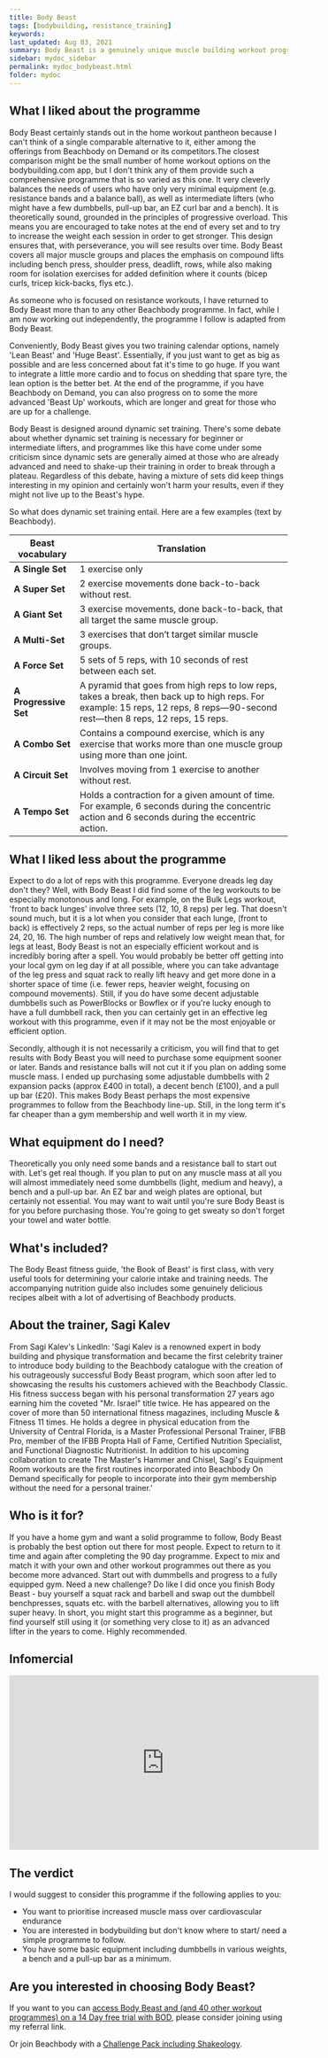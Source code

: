 ```yaml
---
title: Body Beast
tags: [bodybuilding, resistance_training]
keywords:
last_updated: Aug 03, 2021
summary: Body Beast is a genuinely unique muscle building workout programme that promises to get you lean and chiselled inside of 90 days. That's the pitch anyway. Read on to find out how well it lives up to expectations.  
sidebar: mydoc_sidebar
permalink: mydoc_bodybeast.html
folder: mydoc
---
```




## What I liked about the programme

Body Beast certainly stands out in the home workout pantheon because I can't think of a single comparable alternative to it, either among the offerings from Beachbody on Demand or its competitors.The closest comparison might be the small number of home workout options on the bodybuilding.com app, but I don't think any of them provide such a comprehensive programme that is so varied as this one. It very cleverly balances the needs of users who have only very minimal equipment (e.g. resistance bands and a balance ball), as well as intermediate lifters (who might have a few dumbbells, pull-up bar, an EZ curl bar and a bench). It is theoretically sound, grounded in the principles of progressive overload. This means you are encouraged to take notes at the end of every set and to try to increase the weight each session in order to get stronger. This design ensures that, with perseverance, you will see results over time. Body Beast covers all major muscle groups and places the emphasis on compound lifts including bench press, shoulder press, deadlift, rows, while also making room for isolation exercises for added definition where it counts (bicep curls, tricep kick-backs, flys etc.).

As someone who is focused on resistance workouts, I have returned to Body Beast more than to any other Beachbody programme. In fact, while I am now working out independently, the programme I follow is adapted from Body Beast.

Conveniently, Body Beast gives you two training calendar options, namely 'Lean Beast' and 'Huge Beast'. Essentially, if you just want to get as big as possible and are less concerned about fat it's time to go huge. If you want to integrate a little more cardio and to focus on shedding that spare tyre, the lean option is the better bet. At the end of the programme, if you have Beachbody on Demand, you can also progress on to some the more advanced 'Beast Up' workouts, which are longer and great for those who are up for a challenge.

Body Beast is designed around dynamic set training. There's some debate about whether dynamic set training is necessary for beginner or intermediate lifters, and programmes like this have come under some criticism since dynamic sets are generally aimed at those who are already advanced and need to shake-up their training in order to break through a plateau. Regardless of this debate, having a mixture of sets did keep things interesting in my opinion and certainly won't harm your results, even if they might not live up to the Beast's hype.

So what does dynamic set training entail. Here are a few examples (text by Beachbody).

| Beast vocabulary  | Translation                                                                                                                                                                   |
| ----------------- | ----------------------------------------------------------------------------------------------------------------------------------------------------------------------------- |
| **A Single Set**      | 1 exercise only                                                                                                                                                             |
| **A Super Set**       | 2 exercise movements done back-to-back without rest.                                                                                                                        |
| **A Giant Set**       | 3 exercise movements, done back-to-back, that all target the same muscle group.                                                                                               |
| **A Multi-Set**       | 3 exercises that don’t target similar muscle groups.                                                                                                                        |
| **A Force Set**      | 5 sets of 5 reps, with 10 seconds of rest between each set.                                                                                                                  |
| **A Progressive Set** | A pyramid that goes from high reps to low reps, takes a break, then back up to high reps. For example: 15 reps, 12 reps, 8 reps—90-second rest—then 8 reps, 12 reps, 15 reps. |
| **A Combo Set**    | Contains a compound exercise, which is any exercise that works more than one muscle group using more than one joint.                                                          |
| **A Circuit Set**   | Involves moving from 1 exercise to another without rest.                                                                                                                      |
| **A Tempo Set**       | Holds a contraction for a given amount of time. For example, 6 seconds during the concentric action and 6 seconds during the eccentric action.                                |

## What I liked less about the programme

Expect to do a lot of reps with this programme. Everyone dreads leg day don't they? Well, with Body Beast I did find some of the leg workouts to be especially monotonous and long. For example, on the Bulk Legs workout, 'front to back lunges' involve three sets (12, 10, 8 reps) per leg. That doesn't sound much, but it is a lot when you consider that each lunge, (front to back) is effectively 2 reps, so the actual number of reps per leg is more like 24, 20, 16. The high number of reps and relatively low weight mean that, for legs at least, Body Beast is not an especially efficient workout and is incredibly boring after a spell. You would probably be better off getting into your local gym on leg day if at all possible, where you can take advantage of the leg press and squat rack to really lift heavy and get more done in a shorter space of time (i.e. fewer reps, heavier weight, focusing on compound movements). Still, if you do have some decent adjustable dumbbells such as PowerBlocks or Bowflex or if you're lucky enough to have a full dumbbell rack, then you can certainly get in an effective leg workout with this programme, even if it may not be the most enjoyable or efficient option.

Secondly, although it is not necessarily a criticism, you will find that to get results with Body Beast you will need to purchase some equipment sooner or later. Bands and resistance balls will not cut it if you plan on adding some muscle mass. I ended up purchasing some adjustable dumbbells with 2 expansion packs (approx £400 in total), a decent bench (£100), and a pull up bar (£20). This makes Body Beast perhaps the most expensive programmes to follow from the Beachbody line-up. Still, in the long term it's far cheaper than a gym membership and well worth it in my view.

## What equipment do I need?
Theoretically you only need some bands and a resistance ball to start out with. Let's get real though. If you plan to put on any muscle mass at all you will almost immediately need some dumbbells (light, medium and heavy), a bench and a pull-up bar. An EZ bar and weigh plates are optional, but certainly not essential. You may want to wait until you're sure Body Beast is for you before purchasing those. You're going to get sweaty so don't forget your towel and water bottle.

## What's included?
The Body Beast fitness guide, 'the Book of Beast' is first class, with very useful tools for determining your calorie intake and training needs. The accompanying nutrition guide also includes some genuinely delicious recipes albeit with a lot of advertising of Beachbody products.

## About the trainer, Sagi Kalev
From Sagi Kalev's LinkedIn: 'Sagi Kalev is a renowned expert in body building and physique transformation and became the first celebrity trainer to introduce body building to the Beachbody catalogue with the creation of his outrageously successful Body Beast program, which soon after led to showcasing the results his customers achieved with the Beachbody Classic. His fitness success began with his personal transformation 27 years ago earning him the coveted "Mr. Israel" title twice. He has appeared on the cover of more than 50 international fitness magazines, including Muscle & Fitness 11 times. He holds a degree in physical education from the University of Central Florida, is a Master Professional Personal Trainer, IFBB Pro, member of the IFBB Propta Hall of Fame, Certified Nutrition Specialist, and Functional Diagnostic Nutritionist. In addition to his upcoming collaboration to create The Master's Hammer and Chisel, Sagi's Equipment Room workouts are the first routines incorporated into Beachbody On Demand specifically for people to incorporate into their gym membership without the need for a personal trainer.'

## Who is it for?
If you have a home gym and want a solid programme to follow, Body Beast is probably the best option out there for most people. Expect to return to it time and again after completing the 90 day programme. Expect to mix and match it with your own and other workout programmes out there as you become more advanced. Start out with dummbells and progress to a fully equipped gym. Need a new challenge? Do like I did once you finish Body Beast - buy yourself a squat rack and barbell and swap out the dumbbell benchpresses, squats etc. with the barbell alternatives, allowing you to lift super heavy. In short, you might start this programme as a beginner, but find yourself still using it (or something very close to it) as an advanced lifter in the years to come. Highly recommended.

## Infomercial

<iframe width="560" height="315" src="https://www.youtube.com/embed/9X7SP0a9QME" title="YouTube video player" frameborder="0" allow="accelerometer; autoplay; clipboard-write; encrypted-media; gyroscope; picture-in-picture" allowfullscreen></iframe>

## The verdict
I would suggest to consider this programme if the following applies to you:

* You want to prioritise increased muscle mass over cardiovascular endurance
* You are interested in bodybuilding but don't know where to start/ need a simple programme to follow.
* You have some basic equipment including dumbbells in various weights, a bench and a pull-up bar as a minimum.


## Are you interested in choosing Body Beast?
If you want to you can [access Body Beast and (and 40 other workout programmes) on a 14 Day free trial with BOD](https://www.teambeachbody.com/shop/gb/d/beachbody-on-demand-BODStandalone?referringRepID=2608716), please consider joining using my referral link.

Or join Beachbody with a [Challenge Pack including Shakeology](https://www.teambeachbody.com/shop/gb/d/annual-all-access-bod-shakeology-challenge-pack-BODChallengePack?referringRepID=2608716).
